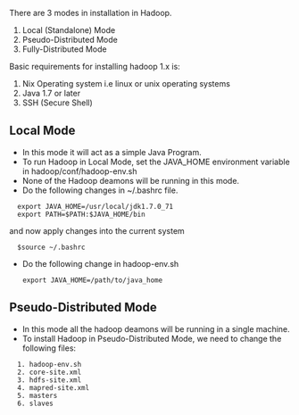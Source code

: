 There are 3 modes in installation in Hadoop.
  1. Local (Standalone) Mode
  2. Pseudo-Distributed Mode
  3. Fully-Distributed Mode

Basic requirements for installing hadoop 1.x is:
  1. Nix Operating system i.e linux or unix operating systems
  2. Java 1.7 or later
  3. SSH (Secure Shell)

## Local Mode ##
* In this mode it will act as a simple Java Program.
* To run Hadoop in Local Mode, set the JAVA_HOME environment variable in hadoop/conf/hadoop-env.sh
* None of the Hadoop deamons will be running in this mode.
* Do the following changes in ~/.bashrc file.
```
  export JAVA_HOME=/usr/local/jdk1.7.0_71
  export PATH=$PATH:$JAVA_HOME/bin 
```
and now apply changes into the current system
```
  $source ~/.bashrc
```
* Do the following change in hadoop-env.sh

  `export JAVA_HOME=/path/to/java_home`

## Pseudo-Distributed Mode ##
* In this mode all the hadoop deamons will be running in a single machine.
* To install Hadoop in Pseudo-Distributed Mode, we need to change the following files:
```
  1. hadoop-env.sh
  2. core-site.xml
  3. hdfs-site.xml
  4. mapred-site.xml
  5. masters
  6. slaves
```
